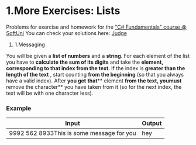 ﻿# 1.More Exercises: Lists

Problems for exercise and homework for the [&quot;C#  Fundamentals&quot; course @ SoftUni](https://softuni.bg/modules/57/tech-module-4-0)
You can check your solutions here: [Ju](https://judge.softuni.bg/Contests/1300)[dge](https://judge.softuni.bg/Contests/1300)

1. 1.Messaging

You will be given a **list of numbers** and a **string**. For each element of the list you have to **calculate the sum of its digits** and take the **element, corresponding to that index from the text**. If the index is **greater than the length of the text** , start counting **from the beginning** (so that you always have a valid index). After **you get**  **that**** element **from the text, youmust** remove the character** you have taken from it (so for the next index, the text will be with one character less).

### Example

| **Input** | **Output** |
| --- | --- |
| 9992 562 8933This is some message for you | hey |

